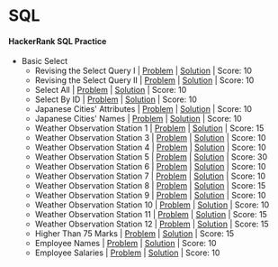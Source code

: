 # SQL
#### HackerRank SQL Practice ####

* Basic Select
  * Revising the Select Query I | [Problem](https://www.hackerrank.com/challenges/revising-the-select-query/problem) | [Solution]() | Score: 10
  * Revising the Select Query II | [Problem](https://www.hackerrank.com/challenges/revising-the-select-query-2) | [Solution]() | Score: 10
  * Select All | [Problem](https://www.hackerrank.com/challenges/select-all-sql) | [Solution]() | Score: 10
  * Select By ID | [Problem](https://www.hackerrank.com/challenges/select-by-id) | [Solution]() | Score: 10
  * Japanese Cities' Attributes | [Problem](https://www.hackerrank.com/challenges/japanese-cities-attributes) | [Solution]() | Score: 10
  * Japanese Cities' Names | [Problem](https://www.hackerrank.com/challenges/japanese-cities-name) | [Solution]() | Score: 10
  * Weather Observation Station 1 | [Problem](https://www.hackerrank.com/challenges/weather-observation-station-1) | [Solution]() | Score: 15
  * Weather Observation Station 3 | [Problem](https://www.hackerrank.com/challenges/weather-observation-station-3) | [Solution]() | Score: 10
  * Weather Observation Station 4 | [Problem](https://www.hackerrank.com/challenges/weather-observation-station-4) | [Solution]() | Score: 10
  * Weather Observation Station 5 | [Problem](https://www.hackerrank.com/challenges/weather-observation-station-5) | [Solution]() | Score: 30
  * Weather Observation Station 6 | [Problem](https://www.hackerrank.com/challenges/weather-observation-station-6) | [Solution]() | Score: 10
  * Weather Observation Station 7 | [Problem](https://www.hackerrank.com/challenges/weather-observation-station-7) | [Solution]() | Score: 10
  * Weather Observation Station 8 | [Problem](https://www.hackerrank.com/challenges/weather-observation-station-8) | [Solution]() | Score: 15
  * Weather Observation Station 9 | [Problem](https://www.hackerrank.com/challenges/weather-observation-station-9) | [Solution]() | Score: 10
  * Weather Observation Station 10 | [Problem](https://www.hackerrank.com/challenges/weather-observation-station-10) | [Solution]() | Score: 10
  * Weather Observation Station 11 | [Problem](https://www.hackerrank.com/challenges/weather-observation-station-11) | [Solution]() | Score: 15
  * Weather Observation Station 12 | [Problem](https://www.hackerrank.com/challenges/weather-observation-station-12) | [Solution]() | Score: 15
  * Higher Than 75 Marks | [Problem](https://www.hackerrank.com/challenges/more-than-75-marks) | [Solution]() | Score: 15
  * Employee Names | [Problem](https://www.hackerrank.com/challenges/name-of-employees) | [Solution]() | Score: 10
  * Employee Salaries | [Problem](https://www.hackerrank.com/challenges/salary-of-employees) | [Solution]() | Score: 10
